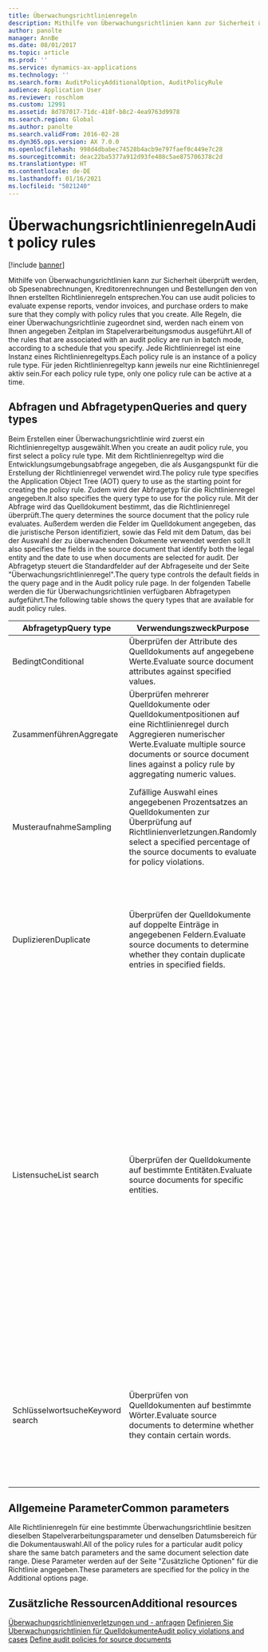 ```yaml
---
title: Überwachungsrichtlinienregeln
description: Mithilfe von Überwachungsrichtlinien kann zur Sicherheit überprüft werden, ob Spesenabrechnungen, Kreditorenrechnungen und Bestellungen den von Ihnen erstellten Richtlinienregeln entsprechen. Alle Regeln, die einer Überwachungsrichtlinie zugeordnet sind, werden nach einem von Ihnen angegeben Zeitplan im Stapelverarbeitungsmodus ausgeführt.  Jede Richtlinienregel ist eine Instanz eines Richtlinienregeltyps. Für jeden Richtlinienregeltyp kann jeweils nur eine Richtlinienregel aktiv sein.
author: panolte
manager: AnnBe
ms.date: 08/01/2017
ms.topic: article
ms.prod: ''
ms.service: dynamics-ax-applications
ms.technology: ''
ms.search.form: AuditPolicyAdditionalOption, AuditPolicyRule
audience: Application User
ms.reviewer: roschlom
ms.custom: 12991
ms.assetid: 8d787017-71dc-418f-b8c2-4ea9763d9978
ms.search.region: Global
ms.author: panolte
ms.search.validFrom: 2016-02-28
ms.dyn365.ops.version: AX 7.0.0
ms.openlocfilehash: 998d4dbabec74528b4acb9e797faef0c449e7c28
ms.sourcegitcommit: deac22ba5377a912d93fe408c5ae875706378c2d
ms.translationtype: HT
ms.contentlocale: de-DE
ms.lasthandoff: 01/16/2021
ms.locfileid: "5021240"
---
```

# <a name="audit-policy-rules"></a><span data-ttu-id="cd3ee-106">Überwachungsrichtlinienregeln</span><span class="sxs-lookup"><span data-stu-id="cd3ee-106">Audit policy rules</span></span>

[!include [banner](../includes/banner.md)]

<span data-ttu-id="cd3ee-107">Mithilfe von Überwachungsrichtlinien kann zur Sicherheit überprüft werden, ob Spesenabrechnungen, Kreditorenrechnungen und Bestellungen den von Ihnen erstellten Richtlinienregeln entsprechen.</span><span class="sxs-lookup"><span data-stu-id="cd3ee-107">You can use audit policies to evaluate expense reports, vendor invoices, and purchase orders to make sure that they comply with policy rules that you create.</span></span> <span data-ttu-id="cd3ee-108">Alle Regeln, die einer Überwachungsrichtlinie zugeordnet sind, werden nach einem von Ihnen angegeben Zeitplan im Stapelverarbeitungsmodus ausgeführt.</span><span class="sxs-lookup"><span data-stu-id="cd3ee-108">All of the rules that are associated with an audit policy are run in batch mode, according to a schedule that you specify.</span></span>  <span data-ttu-id="cd3ee-109">Jede Richtlinienregel ist eine Instanz eines Richtlinienregeltyps.</span><span class="sxs-lookup"><span data-stu-id="cd3ee-109">Each policy rule is an instance of a policy rule type.</span></span> <span data-ttu-id="cd3ee-110">Für jeden Richtlinienregeltyp kann jeweils nur eine Richtlinienregel aktiv sein.</span><span class="sxs-lookup"><span data-stu-id="cd3ee-110">For each policy rule type, only one policy rule can be active at a time.</span></span> 

<a name="queries-and-query-types"></a><span data-ttu-id="cd3ee-111">Abfragen und Abfragetypen</span><span class="sxs-lookup"><span data-stu-id="cd3ee-111">Queries and query types</span></span>
-----------------------

<span data-ttu-id="cd3ee-112">Beim Erstellen einer Überwachungsrichtlinie wird zuerst ein Richtlinienregeltyp ausgewählt.</span><span class="sxs-lookup"><span data-stu-id="cd3ee-112">When you create an audit policy rule, you first select a policy rule type.</span></span> <span data-ttu-id="cd3ee-113">Mit dem Richtlinienregeltyp wird die Entwicklungsumgebungsabfrage angegeben, die als Ausgangspunkt für die Erstellung der Richtlinienregel verwendet wird.</span><span class="sxs-lookup"><span data-stu-id="cd3ee-113">The policy rule type specifies the Application Object Tree (AOT) query to use as the starting point for creating the policy rule.</span></span> <span data-ttu-id="cd3ee-114">Zudem wird der Abfragetyp für die Richtlinienregel angegeben.</span><span class="sxs-lookup"><span data-stu-id="cd3ee-114">It also specifies the query type to use for the policy rule.</span></span> <span data-ttu-id="cd3ee-115">Mit der Abfrage wird das Quelldokument bestimmt, das die Richtlinienregel überprüft.</span><span class="sxs-lookup"><span data-stu-id="cd3ee-115">The query determines the source document that the policy rule evaluates.</span></span> <span data-ttu-id="cd3ee-116">Außerdem werden die Felder im Quelldokument angegeben, das die juristische Person identifiziert, sowie das Feld mit dem Datum, das bei der Auswahl der zu überwachenden Dokumente verwendet werden soll.</span><span class="sxs-lookup"><span data-stu-id="cd3ee-116">It also specifies the fields in the source document that identify both the legal entity and the date to use when documents are selected for audit.</span></span> <span data-ttu-id="cd3ee-117">Der Abfragetyp steuert die Standardfelder auf der Abfrageseite und der Seite "Überwachungsrichtlinienregel".</span><span class="sxs-lookup"><span data-stu-id="cd3ee-117">The query type controls the default fields in the query page and in the Audit policy rule page.</span></span> <span data-ttu-id="cd3ee-118">In der folgenden Tabelle werden die für Überwachungsrichtlinien verfügbaren Abfragetypen aufgeführt.</span><span class="sxs-lookup"><span data-stu-id="cd3ee-118">The following table shows the query types that are available for audit policy rules.</span></span>

<table>
<colgroup>
<col width="33%" />
<col width="33%" />
<col width="33%" />
</colgroup>
<thead>
<tr class="header">
<th><span data-ttu-id="cd3ee-119">Abfragetyp</span><span class="sxs-lookup"><span data-stu-id="cd3ee-119">Query type</span></span></th>
<th><span data-ttu-id="cd3ee-120">Verwendungszweck</span><span class="sxs-lookup"><span data-stu-id="cd3ee-120">Purpose</span></span></th>
<th><span data-ttu-id="cd3ee-121">Weitere Informationen</span><span class="sxs-lookup"><span data-stu-id="cd3ee-121">More information</span></span></th>
</tr>
</thead>
<tbody>
<tr class="odd">
<td><span data-ttu-id="cd3ee-122">Bedingt</span><span class="sxs-lookup"><span data-stu-id="cd3ee-122">Conditional</span></span></td>
<td><span data-ttu-id="cd3ee-123">Überprüfen der Attribute des Quelldokuments auf angegebene Werte.</span><span class="sxs-lookup"><span data-stu-id="cd3ee-123">Evaluate source document attributes against specified values.</span></span></td>
<td></td>
</tr>
<tr class="even">
<td><span data-ttu-id="cd3ee-124">Zusammenführen</span><span class="sxs-lookup"><span data-stu-id="cd3ee-124">Aggregate</span></span></td>
<td><span data-ttu-id="cd3ee-125">Überprüfen mehrerer Quelldokumente oder Quelldokumentpositionen auf eine Richtlinienregel durch Aggregieren numerischer Werte.</span><span class="sxs-lookup"><span data-stu-id="cd3ee-125">Evaluate multiple source documents or source document lines against a policy rule by aggregating numeric values.</span></span></td>
<td></td>
</tr>
<tr class="odd">
<td><span data-ttu-id="cd3ee-126">Musteraufnahme</span><span class="sxs-lookup"><span data-stu-id="cd3ee-126">Sampling</span></span></td>
<td><span data-ttu-id="cd3ee-127">Zufällige Auswahl eines angegebenen Prozentsatzes an Quelldokumenten zur Überprüfung auf Richtlinienverletzungen.</span><span class="sxs-lookup"><span data-stu-id="cd3ee-127">Randomly select a specified percentage of the source documents to evaluate for policy violations.</span></span></td>
<td><span data-ttu-id="cd3ee-128">Wenn Sie diese Option auswählen, verwenden Sie die Seite "Überwachungsrichtlinienregel", mit der Sie den Prozentsatz der Dokumente für die zufällige Auswahl zur Überwachung angeben können.</span><span class="sxs-lookup"><span data-stu-id="cd3ee-128">When you select this option, use the Audit policy rule page to specify the percentage of documents to randomly select for audit.</span></span></td>
</tr>
<tr class="even">
<td><span data-ttu-id="cd3ee-129">Duplizieren</span><span class="sxs-lookup"><span data-stu-id="cd3ee-129">Duplicate</span></span></td>
<td><span data-ttu-id="cd3ee-130">Überprüfen der Quelldokumente auf doppelte Einträge in angegebenen Feldern.</span><span class="sxs-lookup"><span data-stu-id="cd3ee-130">Evaluate source documents to determine whether they contain duplicate entries in specified fields.</span></span></td>
<td><span data-ttu-id="cd3ee-131">Wenn Sie diese Option auswählen, verwenden Sie die Seite "Überwachungsrichtlinienregel", mit der Sie die Anzahl der Tage angeben können, die dem Startdatum des Datumsbereichs für die Dokumentauswahl bei der Überprüfung auf doppelte Einträge hinzugefügt werden sollen.</span><span class="sxs-lookup"><span data-stu-id="cd3ee-131">When you select this option, use the Audit policy rule page to specify the number of days to add to the start of the document selection date range when documents are evaluated for duplicate entries.</span></span></td>
</tr>
<tr class="odd">
<td><span data-ttu-id="cd3ee-132">Listensuche</span><span class="sxs-lookup"><span data-stu-id="cd3ee-132">List search</span></span></td>
<td><span data-ttu-id="cd3ee-133">Überprüfen der Quelldokumente auf bestimmte Entitäten.</span><span class="sxs-lookup"><span data-stu-id="cd3ee-133">Evaluate source documents for specific entities.</span></span></td>
<td><span data-ttu-id="cd3ee-134">Das überwachte Dokument wird durch das Stammdokument der Abfrage definiert.</span><span class="sxs-lookup"><span data-stu-id="cd3ee-134">The root document of the query defines the document that is being audited.</span></span> <span data-ttu-id="cd3ee-135">Die Abfrage muss eine Listenabfrage sein, die eine Referenz zur dirpartytable-Tabelle enthält.</span><span class="sxs-lookup"><span data-stu-id="cd3ee-135">The query must be a list query that includes a reference to the dirpartytable table.</span></span> <span data-ttu-id="cd3ee-136">Diese Option kann nur mit den folgenden Entwicklungsumgebungsabfragen verwendet werden:</span><span class="sxs-lookup"><span data-stu-id="cd3ee-136">This option can be used only with the following AOT queries:</span></span>
<ul>
<li><span data-ttu-id="cd3ee-137"><span class="ui">AuditPolicyExpenseList</span> (Spesenabrechnung - überwachte Mitarbeiter)</span><span class="sxs-lookup"><span data-stu-id="cd3ee-137"><span class="ui">AuditPolicyExpenseList</span> (Expense report monitored employees)</span></span></li>
<li><span data-ttu-id="cd3ee-138"><span class="ui">AuditPolicyPurchList</span> (Bestellung - überwachte Kreditoren)</span><span class="sxs-lookup"><span data-stu-id="cd3ee-138"><span class="ui">AuditPolicyPurchList</span> (Purchase order monitored vendors)</span></span></li>
<li><span data-ttu-id="cd3ee-139"><span class="ui">AuditPolicyVendInvoiceList</span> (Kreditorenrechnung - überwachte Kreditoren)</span><span class="sxs-lookup"><span data-stu-id="cd3ee-139"><span class="ui">AuditPolicyVendInvoiceList</span> (Vendor invoice monitored vendors)</span></span></li>
</ul>
<span data-ttu-id="cd3ee-140">Geben Sie bei Auswahl dieser Option die überwachten Entitäten auf der Seite "Überwachungsrichtlinienregel" an.</span><span class="sxs-lookup"><span data-stu-id="cd3ee-140">When you select this option, specify the monitored entities in the Audit policy rule page.</span></span></td>
</tr>
<tr class="even">
<td><span data-ttu-id="cd3ee-141">Schlüsselwortsuche</span><span class="sxs-lookup"><span data-stu-id="cd3ee-141">Keyword search</span></span></td>
<td><span data-ttu-id="cd3ee-142">Überprüfen von Quelldokumenten auf bestimmte Wörter.</span><span class="sxs-lookup"><span data-stu-id="cd3ee-142">Evaluate source documents to determine whether they contain certain words.</span></span></td>
<td><span data-ttu-id="cd3ee-143">Geben Sie bei Auswahl dieser Option die zu suchenden Wörter auf der Seite "Überwachungsrichtlinienregel" ein.</span><span class="sxs-lookup"><span data-stu-id="cd3ee-143">When you select this option, enter the words to look for in the Audit policy rule page.</span></span> <span data-ttu-id="cd3ee-144">Die Seite "Überwachungsrichtlinienregel" enthält auch Optionen, mit denen Sie die Tabellen und Felder angeben können, die auf die eingegebenen Wörter überprüft werden sollen.</span><span class="sxs-lookup"><span data-stu-id="cd3ee-144">The Audit policy rule page also includes options that let you specify the tables and fields to evaluate for the words you entered.</span></span></td>
</tr>
</tbody>
</table>

## <a name="common-parameters"></a><span data-ttu-id="cd3ee-145">Allgemeine Parameter</span><span class="sxs-lookup"><span data-stu-id="cd3ee-145">Common parameters</span></span>
<span data-ttu-id="cd3ee-146">Alle Richtlinienregeln für eine bestimmte Überwachungsrichtlinie besitzen dieselben Stapelverarbeitungsparameter und denselben Datumsbereich für die Dokumentauswahl.</span><span class="sxs-lookup"><span data-stu-id="cd3ee-146">All of the policy rules for a particular audit policy share the same batch parameters and the same document selection date range.</span></span> <span data-ttu-id="cd3ee-147">Diese Parameter werden auf der Seite "Zusätzliche Optionen" für die Richtlinie angegeben.</span><span class="sxs-lookup"><span data-stu-id="cd3ee-147">These parameters are specified for the policy in the Additional options page.</span></span>



<a name="additional-resources"></a><span data-ttu-id="cd3ee-148">Zusätzliche Ressourcen</span><span class="sxs-lookup"><span data-stu-id="cd3ee-148">Additional resources</span></span>
--------

<span data-ttu-id="cd3ee-149">[Überwachungsrichtlinienverletzungen und - anfragen](audit-policy-violations-cases.md)
[Definieren Sie Überwachungsrichtlinien für Quelldokumente](tasks/define-audit-policies-source-documents.md)</span><span class="sxs-lookup"><span data-stu-id="cd3ee-149">[Audit policy violations and cases](audit-policy-violations-cases.md)
[Define audit policies for source documents](tasks/define-audit-policies-source-documents.md)</span></span>


